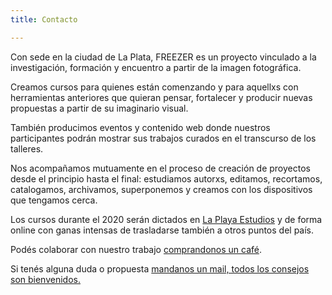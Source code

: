 ```yaml
---
title: Contacto

---
```

Con sede en la ciudad de La Plata, FREEZER es un proyecto vinculado a la investigación, formación y encuentro a partir de la imagen fotográfica.

Creamos cursos para quienes están comenzando y para aquellxs con herramientas anteriores que quieran pensar, fortalecer y producir nuevas propuestas a partir de su imaginario visual.

También producimos eventos y contenido web donde nuestros participantes podrán mostrar sus trabajos curados en el transcurso de los talleres.

Nos acompañamos mutuamente en el proceso de creación de proyectos desde el principio hasta el final: estudiamos autorxs, editamos, recortamos, catalogamos, archivamos, superponemos y creamos con los dispositivos que tengamos cerca.

Los cursos durante el 2020 serán dictados en [La Playa Estudios](https://www.instagram.com/laplayaestudios/ " La Playa Estudios")  y de forma online con ganas intensas de trasladarse también a otros puntos del país.

Podés colaborar con nuestro trabajo [comprandonos un café](https://cafecito.app/freezerfoto).

Si tenés alguna duda o propuesta [mandanos un mail, todos los consejos son bienvenidos.  ](mailto:freezerfoto@gmail.com "mandanos un mail ")